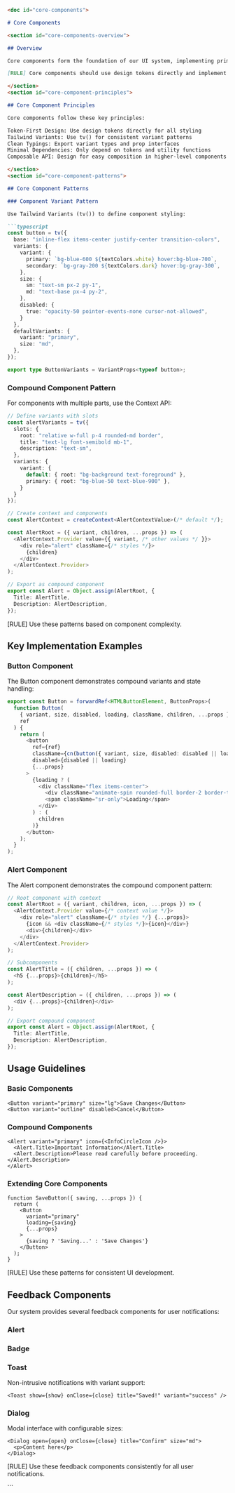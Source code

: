 ```markdown
<doc id="core-components">

# Core Components

<section id="core-components-overview">

## Overview

Core components form the foundation of our UI system, implementing primitive elements with minimal dependencies that follow our design token system and consistent patterns.

[RULE] Core components should use design tokens directly and implement consistent patterns for variants and state.

</section>
<section id="core-component-principles">

## Core Component Principles

Core components follow these key principles:

Token-First Design: Use design tokens directly for all styling
Tailwind Variants: Use tv() for consistent variant patterns
Clean Typings: Export variant types and prop interfaces
Minimal Dependencies: Only depend on tokens and utility functions
Composable API: Design for easy composition in higher-level components

</section>
<section id="core-component-patterns">

## Core Component Patterns

### Component Variant Pattern

Use Tailwind Variants (tv()) to define component styling:

```typescript
const button = tv({
  base: "inline-flex items-center justify-center transition-colors",
  variants: {
    variant: {
      primary: `bg-blue-600 ${textColors.white} hover:bg-blue-700`,
      secondary: `bg-gray-200 ${textColors.dark} hover:bg-gray-300`,
    },
    size: {
      sm: "text-sm px-2 py-1",
      md: "text-base px-4 py-2",
    },
    disabled: {
      true: "opacity-50 pointer-events-none cursor-not-allowed",
    }
  },
  defaultVariants: {
    variant: "primary",
    size: "md",
  },
});

export type ButtonVariants = VariantProps<typeof button>;
```
### Compound Component Pattern

For components with multiple parts, use the Context API:

```typescript
// Define variants with slots
const alertVariants = tv({
  slots: {
    root: "relative w-full p-4 rounded-md border",
    title: "text-lg font-semibold mb-1",
    description: "text-sm",
  },
  variants: {
    variant: {
      default: { root: "bg-background text-foreground" },
      primary: { root: "bg-blue-50 text-blue-900" },
    }
  }
});

// Create context and components
const AlertContext = createContext<AlertContextValue>(/* default */);

const AlertRoot = ({ variant, children, ...props }) => (
  <AlertContext.Provider value={{ variant, /* other values */ }}>
    <div role="alert" className={/* styles */}>
      {children}
    </div>
  </AlertContext.Provider>
);

// Export as compound component
export const Alert = Object.assign(AlertRoot, {
  Title: AlertTitle,
  Description: AlertDescription,
});
```
[RULE] Use these patterns based on component complexity.
</section>
<section id="core-implementation-examples">

## Key Implementation Examples

### Button Component

The Button component demonstrates compound variants and state handling:

```typescript
export const Button = forwardRef<HTMLButtonElement, ButtonProps>(
  function Button(
    { variant, size, disabled, loading, className, children, ...props }, 
    ref
  ) {
    return (
      <button
        ref={ref}
        className={cn(button({ variant, size, disabled: disabled || loading }), className)}
        disabled={disabled || loading}
        {...props}
      >
        {loading ? (
          <div className="flex items-center">
            <div className="animate-spin rounded-full border-2 border-t-transparent" />
            <span className="sr-only">Loading</span>
          </div>
        ) : (
          children
        )}
      </button>
    );
  }
);
```
### Alert Component

The Alert component demonstrates the compound component pattern:

```typescript
// Root component with context
const AlertRoot = ({ variant, children, icon, ...props }) => (
  <AlertContext.Provider value={/* context value */}>
    <div role="alert" className={/* styles */} {...props}>
      {icon && <div className={/* styles */}>{icon}</div>}
      <div>{children}</div>
    </div>
  </AlertContext.Provider>
);

// Subcomponents
const AlertTitle = ({ children, ...props }) => (
  <h5 {...props}>{children}</h5>
);

const AlertDescription = ({ children, ...props }) => (
  <div {...props}>{children}</div>
);

// Export compound component
export const Alert = Object.assign(AlertRoot, {
  Title: AlertTitle,
  Description: AlertDescription,
});
```
</section>

<section id="core-components-usage">

## Usage Guidelines

### Basic Components

```tsx
<Button variant="primary" size="lg">Save Changes</Button>
<Button variant="outline" disabled>Cancel</Button>
```
### Compound Components

```tsx
<Alert variant="primary" icon={<InfoCircleIcon />}>
  <Alert.Title>Important Information</Alert.Title>
  <Alert.Description>Please read carefully before proceeding.</Alert.Description>
</Alert>
```
### Extending Core Components

```tsx
function SaveButton({ saving, ...props }) {
  return (
    <Button 
      variant="primary"
      loading={saving}
      {...props}
    >
      {saving ? 'Saving...' : 'Save Changes'}
    </Button>
  );
}
```
[RULE] Use these patterns for consistent UI development.
</section>

<section id="feedback-components">

## Feedback Components

Our system provides several feedback components for user notifications:

### Alert

### Badge

### Toast
Non-intrusive notifications with variant support:
```tsx
<Toast show={show} onClose={close} title="Saved!" variant="success" />
```

### Dialog
Modal interface with configurable sizes:
```tsx
<Dialog open={open} onClose={close} title="Confirm" size="md">
  <p>Content here</p>
</Dialog>
```

[RULE] Use these feedback components consistently for all user notifications.
</section>

</doc>
```
